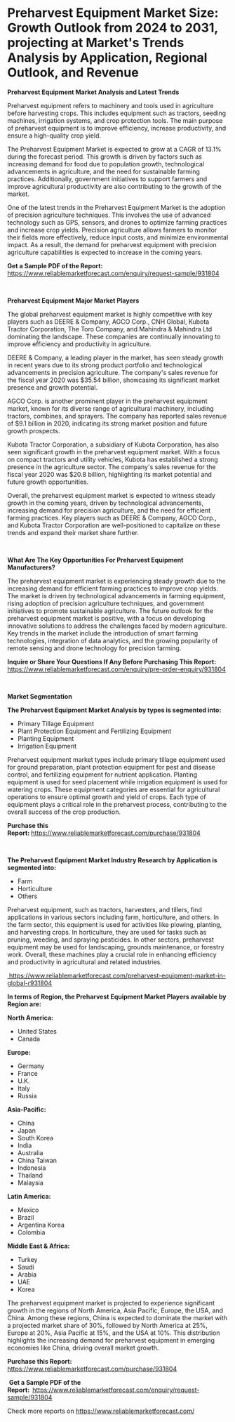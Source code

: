 <p><h1>Preharvest Equipment Market Size: Growth Outlook from 2024 to 2031, projecting at Market's Trends Analysis by Application, Regional Outlook, and Revenue</h1></p><p><strong>Preharvest Equipment Market Analysis and Latest Trends</strong></p>
<p><p>Preharvest equipment refers to machinery and tools used in agriculture before harvesting crops. This includes equipment such as tractors, seeding machines, irrigation systems, and crop protection tools. The main purpose of preharvest equipment is to improve efficiency, increase productivity, and ensure a high-quality crop yield.</p><p>The Preharvest Equipment Market is expected to grow at a CAGR of 13.1% during the forecast period. This growth is driven by factors such as increasing demand for food due to population growth, technological advancements in agriculture, and the need for sustainable farming practices. Additionally, government initiatives to support farmers and improve agricultural productivity are also contributing to the growth of the market.</p><p>One of the latest trends in the Preharvest Equipment Market is the adoption of precision agriculture techniques. This involves the use of advanced technology such as GPS, sensors, and drones to optimize farming practices and increase crop yields. Precision agriculture allows farmers to monitor their fields more effectively, reduce input costs, and minimize environmental impact. As a result, the demand for preharvest equipment with precision agriculture capabilities is expected to increase in the coming years.</p></p>
<p><strong>Get a Sample PDF of the Report:&nbsp;</strong> <a href="https://www.reliablemarketforecast.com/enquiry/request-sample/931804">https://www.reliablemarketforecast.com/enquiry/request-sample/931804</a></p>
<p>&nbsp;</p>
<p><strong>Preharvest Equipment Major Market Players</strong></p>
<p><p>The global preharvest equipment market is highly competitive with key players such as DEERE & Company, AGCO Corp., CNH Global, Kubota Tractor Corporation, The Toro Company, and Mahindra & Mahindra Ltd dominating the landscape. These companies are continually innovating to improve efficiency and productivity in agriculture.</p><p>DEERE & Company, a leading player in the market, has seen steady growth in recent years due to its strong product portfolio and technological advancements in precision agriculture. The company's sales revenue for the fiscal year 2020 was $35.54 billion, showcasing its significant market presence and growth potential.</p><p>AGCO Corp. is another prominent player in the preharvest equipment market, known for its diverse range of agricultural machinery, including tractors, combines, and sprayers. The company has reported sales revenue of $9.1 billion in 2020, indicating its strong market position and future growth prospects.</p><p>Kubota Tractor Corporation, a subsidiary of Kubota Corporation, has also seen significant growth in the preharvest equipment market. With a focus on compact tractors and utility vehicles, Kubota has established a strong presence in the agriculture sector. The company's sales revenue for the fiscal year 2020 was $20.8 billion, highlighting its market potential and future growth opportunities.</p><p>Overall, the preharvest equipment market is expected to witness steady growth in the coming years, driven by technological advancements, increasing demand for precision agriculture, and the need for efficient farming practices. Key players such as DEERE & Company, AGCO Corp., and Kubota Tractor Corporation are well-positioned to capitalize on these trends and expand their market share further.</p></p>
<p>&nbsp;</p>
<p><strong>What Are The Key Opportunities For Preharvest Equipment Manufacturers?</strong></p>
<p><p>The preharvest equipment market is experiencing steady growth due to the increasing demand for efficient farming practices to improve crop yields. The market is driven by technological advancements in farming equipment, rising adoption of precision agriculture techniques, and government initiatives to promote sustainable agriculture. The future outlook for the preharvest equipment market is positive, with a focus on developing innovative solutions to address the challenges faced by modern agriculture. Key trends in the market include the introduction of smart farming technologies, integration of data analytics, and the growing popularity of remote sensing and drone technology for precision farming.</p></p>
<p><strong>Inquire or Share Your Questions If Any Before Purchasing This Report:</strong> <a href="https://www.reliablemarketforecast.com/enquiry/pre-order-enquiry/931804">https://www.reliablemarketforecast.com/enquiry/pre-order-enquiry/931804</a></p>
<p>&nbsp;</p>
<p><strong>Market Segmentation</strong></p>
<p><strong>The Preharvest Equipment Market Analysis by types is segmented into:</strong></p>
<p><ul><li>Primary Tillage Equipment</li><li>Plant Protection Equipment and Fertilizing Equipment</li><li>Planting Equipment</li><li>Irrigation Equipment</li></ul></p>
<p><p>Preharvest equipment market types include primary tillage equipment used for ground preparation, plant protection equipment for pest and disease control, and fertilizing equipment for nutrient application. Planting equipment is used for seed placement while irrigation equipment is used for watering crops. These equipment categories are essential for agricultural operations to ensure optimal growth and yield of crops. Each type of equipment plays a critical role in the preharvest process, contributing to the overall success of the crop production.</p></p>
<p><strong>Purchase this Report:&nbsp;</strong><a href="https://www.reliablemarketforecast.com/purchase/931804">https://www.reliablemarketforecast.com/purchase/931804</a></p>
<p>&nbsp;</p>
<p><strong>The Preharvest Equipment Market Industry Research by Application is segmented into:</strong></p>
<p><ul><li>Farm</li><li>Horticulture</li><li>Others</li></ul></p>
<p><p>Preharvest equipment, such as tractors, harvesters, and tillers, find applications in various sectors including farm, horticulture, and others. In the farm sector, this equipment is used for activities like plowing, planting, and harvesting crops. In horticulture, they are used for tasks such as pruning, weeding, and spraying pesticides. In other sectors, preharvest equipment may be used for landscaping, grounds maintenance, or forestry work. Overall, these machines play a crucial role in enhancing efficiency and productivity in agricultural and related industries.</p></p>
<p><a href="https://www.reliablemarketforecast.com/preharvest-equipment-market-in-global-r931804">&nbsp;https://www.reliablemarketforecast.com/preharvest-equipment-market-in-global-r931804</a></p>
<p><strong>In terms of Region, the Preharvest Equipment Market Players available by Region are:</strong></p>
<p>
    <p> <strong> North America: </strong>
        <ul>
            <li>United States</li>
            <li>Canada</li>
        </ul>
        </p> 
    <p> <strong> Europe: </strong>
        <ul>
            <li>Germany</li>
            <li>France</li>
            <li>U.K.</li>
            <li>Italy</li>
            <li>Russia</li>
        </ul>
        </p> 
    <p> <strong> Asia-Pacific: </strong>
        <ul>
            <li>China</li>
            <li>Japan</li>
            <li>South Korea</li>
            <li>India</li>
            <li>Australia</li>
            <li>China Taiwan</li>
            <li>Indonesia</li>
            <li>Thailand</li>
            <li>Malaysia</li>
        </ul>
        </p> 
    <p> <strong> Latin America: </strong>
        <ul>
            <li>Mexico</li>
            <li>Brazil</li>
            <li>Argentina Korea</li>
            <li>Colombia</li>
        </ul>
        </p> 
    <p> <strong> Middle East & Africa: </strong>
        <ul>
            <li>Turkey</li>
            <li>Saudi</li>
            <li>Arabia</li>
            <li>UAE</li>
            <li>Korea</li>
        </ul>
    </p>
    </p>
<p><p>The preharvest equipment market is projected to experience significant growth in the regions of North America, Asia Pacific, Europe, the USA, and China. Among these regions, China is expected to dominate the market with a projected market share of 30%, followed by North America at 25%, Europe at 20%, Asia Pacific at 15%, and the USA at 10%. This distribution highlights the increasing demand for preharvest equipment in emerging economies like China, driving overall market growth.</p></p>
<p><strong>Purchase this Report: </strong><a href="https://www.reliablemarketforecast.com/purchase/931804">https://www.reliablemarketforecast.com/purchase/931804</a></p>
<p>&nbsp;<strong>Get a Sample PDF of the Report:&nbsp;&nbsp;</strong><a href="https://www.reliablemarketforecast.com/enquiry/request-sample/931804">https://www.reliablemarketforecast.com/enquiry/request-sample/931804</a></p>
<p><strong></strong></p>
<p>Check more reports on <a href="https://www.reliablemarketforecast.com/">https://www.reliablemarketforecast.com/</a></p>